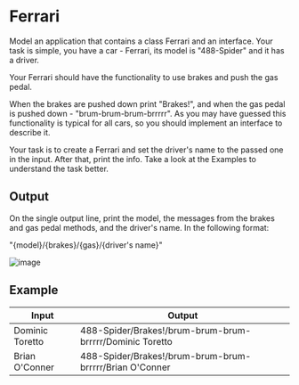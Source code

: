 # Ferrari

Model an application that contains a class Ferrari and an interface. Your task is simple, you have a car - Ferrari, its model is "488-Spider" and it has a driver.

Your Ferrari should have the functionality to use brakes and push the gas pedal.

When the brakes are pushed down print "Brakes!", and when the gas pedal is pushed down - "brum-brum-brum-brrrrr". As you may have guessed this functionality is typical for all cars, so you should implement an interface to describe it.

Your task is to create a Ferrari and set the driver's name to the passed one in the input. After that, print the info. Take a look at the Examples to understand the task better.

Output
----------------------

On the single output line, print the model, the messages from the brakes and gas pedal methods, and the driver's name. In the following format:

"{model}/{brakes}/{gas}/{driver's name}"

![image](https://user-images.githubusercontent.com/81368587/181766470-4c636979-f3ea-4995-b62c-6fe3d49113c7.png)


Example
--------------------
Input |	Output
------|-----------------
Dominic Toretto |	488-Spider/Brakes!/brum-brum-brum-brrrrr/Dominic Toretto
Brian O'Conner |	488-Spider/Brakes!/brum-brum-brum-brrrrr/Brian O'Conner


